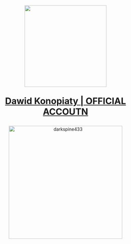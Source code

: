 <h1 align="center">
  <a href="https://github.com/DarkSpine433" target="blank">
    <img style="height:auto;" alt="" src="https://avatars.githubusercontent.com/u/93700087?v=4" width="260" height="260" class="avatar avatar-user width-full border color-bg-default">
    <p><b>Dawid Konopiaty | OFFICIAL ACCOUTN</b></p>
  </a>
</h1> 

<p  align="center"><img  width="360" height="360" src="https://github-readme-stats.vercel.app/api/top-langs?username=darkspine433&show_icons=true&locale=en&layout=compact" alt="darkspine433" /></p>


